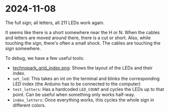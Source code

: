 
# 2024-11-08

The full sign; all letters, all 211 LEDs work again.

It seems like there is a short somewhere near the H or N. When the cables and letters are moved around there, there is a cut or short. Also, while touching the sign, there's often a small shock. The cables are touching the sign somewhere.

To debug, we have a few useful tools:

- [technopark_grid_index.png](documentation/technopark_grid_index.png): Shows the layout of the LEDs and their index.
- `set_led`: This takes an int on the terminal and blinks the corresponding LED index (the Arduino has to be connected to the computer)
- `test_letters`: Has a hardcoded `LED_COUNT` and cycles the LEDs up to that point. Can be useful when something only works half-way.
- `index_letters`: Once everything works, this cycles the whole sign in different colors.

